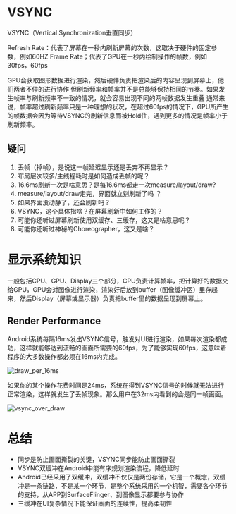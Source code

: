 # VSYNC

VSYNC（Vertical Synchronization垂直同步）

Refresh Rate：代表了屏幕在一秒内刷新屏幕的次数，这取决于硬件的固定参数，例如60HZ
Frame Rate；代表了GPU在一秒内绘制操作的帧数，例如30fps，60fps

GPU会获取图形数据进行渲染，然后硬件负责把渲染后的内容呈现到屏幕上，他们两者不停的进行协作
但刷新频率和帧率并不是总能够保持相同的节奏。如果发生帧率与刷新频率不一致的情况，就会容易出现不同的两帧数据发生重叠
通常来说，帧率超过刷新频率只是一种理想的状况，在超过60fps的情况下，GPU所产生的帧数据会因为等待VSYNC的刷新信息而被Hold住，遇到更多的情况是帧率小于刷新频率。

## 疑问
1. 丢帧（掉帧），是说这一帧延迟显示还是丢弃不再显示？
2. 布局层次较多/主线程耗时是如何造成丢帧的呢？
3. 16.6ms刷新一次是啥意思？是每16.6ms都走一次measure/layout/draw?
4. measure/layout/draw走完，界面就立刻刷新了吗 ？
5. 如果界面没动静了，还会刷新吗？
6. VSYNC，这个具体指啥？在屏幕刷新中如何工作的？
7. 可能你还听过屏幕刷新使用双缓存、三缓存，这又是啥意思呢？
8. 可能你还听过神秘的Choreographer，这又是啥？

# 显示系统知识
一般包括CPU、GPU、Display三个部分，CPU负责计算帧率，把计算好的数据交给GPU，GPU会对图像进行渲染，渲染好后放到buffer（图像缓冲区）里存起来，然后Display（屏幕或显示器）负责把buffer里的数据呈现到屏幕上。

## Render Performance

Android系统每隔16ms发出VSYNC信号，触发对UI进行渲染，如果每次渲染都成功，这样就能够达到流畅的画面所需要的60fps，为了能够实现60fps，这意味着程序的大多数操作都必须在16ms内完成。

![draw_per_16ms](/img/draw_per_16ms.png)

如果你的某个操作花费时间是24ms，系统在得到VSYNC信号的时候就无法进行正常渲染，这样就发生了丢帧现象。那么用户在32ms内看到的会是同一帧画面。

![vsync_over_draw](/img/vsync_over_draw.png)
# 总结
- 同步是防止画面撕裂的关键，VSYNC同步能防止画面撕裂
- VSYNC双缓冲在Android中能有序规划渲染流程，降低延时
- Android已经采用了双缓冲，双缓冲不仅仅是两份存储，它是一个概念，双缓冲是一条链路，不是某一个环节，是整个系统采用的一个机智，需要各个环节的支持，从APP到SurfaceFlinger、到图像显示都要参与协作
- 三缓冲在UI复杂情况下能保证画面的连续性，提高柔韧性